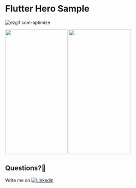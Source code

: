 # Flutter Hero Sample

![ezgif com-optimize](https://user-images.githubusercontent.com/7110339/67460919-e6afca00-f644-11e9-9e86-b59c4a43e9ae.gif)

<img src="https://user-images.githubusercontent.com/7110339/67460639-317d1200-f644-11e9-9e5e-b06dcb547853.png" width="200" height="400">  <img src="https://user-images.githubusercontent.com/7110339/67460641-3215a880-f644-11e9-803d-6b4901d725c9.png" width="200" height="400"> 


## Questions?🤔
Write me on [![Linkedin](https://img.shields.io/badge/Linkedin-Emre%20Karataş-blue.svg)](https://www.linkedin.com/in/emre-karata%C5%9F-062b26a9/) 

